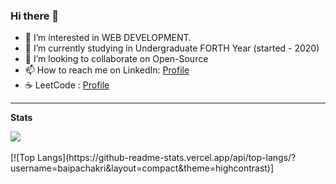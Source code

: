 ### Hi there 👋

<!--
**baipachakri/baipachakri** is a ✨ _special_ ✨ repository because its `README.md` (this file) appears on your GitHub profile.

Here are some ideas to get you started:-->
<ul>
<li>👀 I’m interested in WEB DEVELOPMENT.</li>
  <li>🌱 I’m currently studying in Undergraduate FORTH Year (started - 2020)</li>
<li>💞️ I’m looking to collaborate on  Open-Source</li>
<li>📫 How to reach me on LinkedIn: <a href="https://www.linkedin.com/in/chakri-baipa-950645242/"  >Profile</a></li>
  <li>☕ LeetCode : <A HREF="https://leetcode.com/chakribaipa/"> Profile</A></LI>
  </ul>
<hr />


**Stats** 

<a href="https://github.com/baipachakri/github-readme-stats" style = "margin = 3px; display = grid">
  <img align="center" src="https://github-readme-stats.vercel.app/api?username=baipachakri&show_icons=true&theme=highcontrast" />
</a>
<br />
<br />
[![Top Langs](https://github-readme-stats.vercel.app/api/top-langs/?username=baipachakri&layout=compact&theme=highcontrast)]
